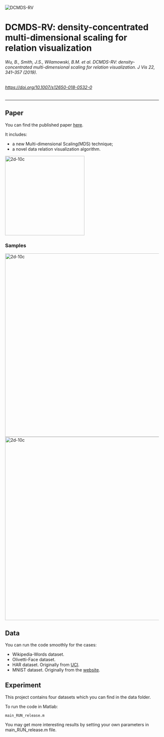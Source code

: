 ![DCMDS-RV](https://img.shields.io/badge/Multi--Dimensional%20Scaling-vis__relation-brightgreen)

# DCMDS-RV: density-concentrated multi-dimensional scaling for relation visualization
###### Wu, B., Smith, J.S., Wilamowski, B.M. et al. DCMDS-RV: density-concentrated multi-dimensional scaling for relation visualization. J Vis 22, 341–357 (2019). 
###### https://doi.org/10.1007/s12650-018-0532-0
---

## Paper

You can find the published paper [here](https://link.springer.com/article/10.1007/s12650-018-0532-0#citeas). 

It includes:

  * a new Multi-dimensional Scaling(MDS) technique;
  * a novel data relation visualization algorithm.

<img src="https://media.springernature.com/original/springer-static/image/art%3A10.1007%2Fs12650-018-0532-0/MediaObjects/12650_2018_532_Fig1_HTML.png" alt="2d-10c" title="sample-results" width="260px" style="max-width: 100%;float:center;"/>

### Samples

<img src="https://media.springernature.com/original/springer-static/image/art%3A10.1007%2Fs12650-018-0532-0/MediaObjects/12650_2018_532_Figa_HTML.png" alt="2d-10c" title="sample-results" width="600px" style="max-width: 100%;float:center;"/>

<img src="https://media.springernature.com/original/springer-static/image/art%3A10.1007%2Fs12650-018-0532-0/MediaObjects/12650_2018_532_Fig19_HTML.png" alt="2d-10c" title="sample-results" width="600px" style="max-width: 100%;float:center;"/>

## Data
You can run the code smoothly for the cases:

  * Wikipedia-Words dataset.
  * Olivetti-Face dataset.
  * HAR dataset. Originally from [UCI](https://archive.ics.uci.edu/ml/machine-learning-databases/00240/).
  * MNIST dataset. Originally from the [website](http://yann.lecun.com/exdb/mnist/).

## Experiment

This project contains four datasets which you can find in the data folder.

To run the code in Matlab:

```
main_RUN_release.m
```
You may get more interesting results by setting your own parameters in main_RUN_release.m file.
